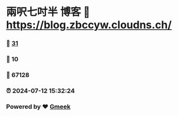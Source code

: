 # 兩呎七吋半 博客 :link: https://blog.zbccyw.cloudns.ch/ 
### :page_facing_up: [31](https://blog.zbccyw.cloudns.ch//tag.html) 
### :speech_balloon: 10 
### :hibiscus: 67128 
### :alarm_clock: 2024-07-12 15:32:24 
### Powered by :heart: [Gmeek](https://github.com/Meekdai/Gmeek)
